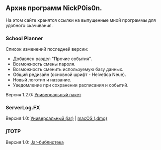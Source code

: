 ## Архив программ NickP0is0n.

На этом сайте хранятся ссылки на выпущенные мной программы для удобного скачивания.

### School Planner

Список изменений последней версии:
* Добавлен раздел "Прочие события".
* Возможность смены пароля.
* Возможность сменить используемую базу данных.
* Общий редизайн (основной шрифт - Helvetica Neue).
* Новый логотип и название.
* Уведомление при сохранении расписания и событий.

Версия 1.2.0: [Универсальный пакет](https://github.com/NickP0is0n/SchoolPlanner/releases/download/v1.2.0/litePlan-1.2.0-universal.zip)

### ServerLog.FX

Версия 1.0: [Универсальный (jar)](.../serverfx/ServerLog.FX-1.0.0.jar) | [macOS (.dmg)](.../serverfx/ServerLog.FX-1.0.0.dmg)

### jTOTP

Версия 1.0: [Jar-библиотека](.../jTOTP/jTOTP_v1.jar)
